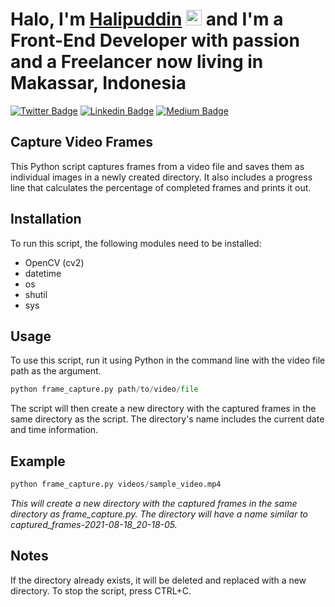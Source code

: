 # Halo, I'm <a href="https://halip26.github.io" target="_blank">Halipuddin</a> <img src="https://media.giphy.com/media/hvRJCLFzcasrR4ia7z/giphy.gif" width="25"> and I'm a Front-End Developer with passion and a Freelancer now living in Makassar, Indonesia

[![Twitter Badge](https://img.shields.io/twitter/follow/halip26?style=social)](https://twitter.com/Halip26)
[![Linkedin Badge](https://img.shields.io/badge/-LinkedIn-0e76a8?style=flat-square&logo=Linkedin&logoColor=white)](https://www.linkedin.com/in/halipuddin/)
[![Medium Badge](https://img.shields.io/badge/medium-%2312100E.svg?&style=for-square&logo=medium&logoColor=white)](https://halip26.medium.com/)

## Capture Video Frames

This Python script captures frames from a video file and saves them as individual images in a newly created directory. It also includes a progress line that calculates the percentage of completed frames and prints it out.

## Installation

To run this script, the following modules need to be installed:

- OpenCV (cv2)
- datetime
- os
- shutil
- sys

## Usage

To use this script, run it using Python in the command line with the video file path as the argument.

``` Python
python frame_capture.py path/to/video/file
```

The script will then create a new directory with the captured frames in the same directory as the script. The directory's name includes the current date and time information.

## Example

```Python
python frame_capture.py videos/sample_video.mp4
```

_This will create a new directory with the captured frames in the same directory as frame_capture.py. The directory will have a name similar to captured_frames-2021-08-18_20-18-05._

## Notes

If the directory already exists, it will be deleted and replaced with a new directory.
To stop the script, press CTRL+C.
